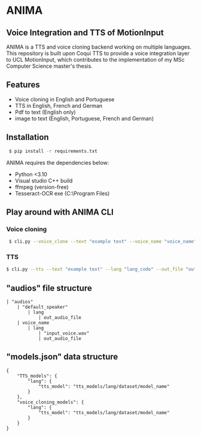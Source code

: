 # ANIMA
## Voice Integration and TTS of MotionInput

ANIMA is a TTS and voice cloning backend working on multiple languages. This repository is built upon Coqui TTS to provide a voice integration layer to UCL MotionInput, which contributes to the implementation of my MSc Computer Science master's thesis.

## Features

- Voice cloning in English and Portuguese
- TTS in English, French and German
- Pdf to text (English only)
- image to text (English, Portuguese, French and German)


## Installation

```sh
 $ pip install -r requirements.txt 
```

ANIMA requires the dependencies below:
- Python <3.10
- Visual studio C++ build 
- ffmpeg (version-free)
- Tesseract-OCR exe (C:\Program Files)

## Play around with ANIMA CLI

### Voice cloning

```sh
 $ cli.py --voice_clone --text "example text" --voice_name "voice_name" --lang "lang_code" --out_file "out_filename.wav"
```

### TTS 
```sh
$ cli.py --tts --text "example text" --lang "lang_code" --out_file "out_filename.wav"
```

## "audios" file structure
    | "audios"
        | "default_speaker"
            | lang
                | out_audio_file
        | voice_name
            | lang
                | "input_voice.wav"
                | out_audio_file
            
 ## "models.json" data structure
    {
        "TTS_models": {
            "lang": {
                "tts_model": "tts_models/lang/dataset/model_name"
            }
        },
        "voice_cloning_models": {
            "lang": {
                "tts_model": "tts_models/lang/dataset/model_name"
            }
        }
    }
